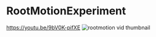 # RootMotionExperiment
https://youtu.be/9bV0K-pifXE
![rootmotion vid thumbnail](https://i.imgur.com/3YEtFd7.png)
